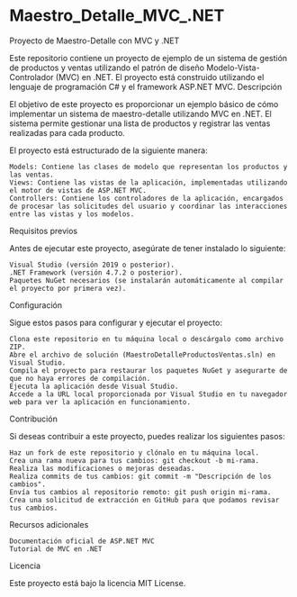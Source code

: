 # Maestro_Detalle_MVC_.NET
Proyecto de Maestro-Detalle con MVC y .NET

Este repositorio contiene un proyecto de ejemplo de un sistema de gestión de productos y ventas utilizando el patrón de diseño Modelo-Vista-Controlador (MVC) en .NET. El proyecto está construido utilizando el lenguaje de programación C# y el framework ASP.NET MVC.
Descripción

El objetivo de este proyecto es proporcionar un ejemplo básico de cómo implementar un sistema de maestro-detalle utilizando MVC en .NET. El sistema permite gestionar una lista de productos y registrar las ventas realizadas para cada producto.

El proyecto está estructurado de la siguiente manera:

    Models: Contiene las clases de modelo que representan los productos y las ventas.
    Views: Contiene las vistas de la aplicación, implementadas utilizando el motor de vistas de ASP.NET MVC.
    Controllers: Contiene los controladores de la aplicación, encargados de procesar las solicitudes del usuario y coordinar las interacciones entre las vistas y los modelos.

Requisitos previos

Antes de ejecutar este proyecto, asegúrate de tener instalado lo siguiente:

    Visual Studio (versión 2019 o posterior).
    .NET Framework (versión 4.7.2 o posterior).
    Paquetes NuGet necesarios (se instalarán automáticamente al compilar el proyecto por primera vez).

Configuración

Sigue estos pasos para configurar y ejecutar el proyecto:

    Clona este repositorio en tu máquina local o descárgalo como archivo ZIP.
    Abre el archivo de solución (MaestroDetalleProductosVentas.sln) en Visual Studio.
    Compila el proyecto para restaurar los paquetes NuGet y asegurarte de que no haya errores de compilación.
    Ejecuta la aplicación desde Visual Studio.
    Accede a la URL local proporcionada por Visual Studio en tu navegador web para ver la aplicación en funcionamiento.

Contribución

Si deseas contribuir a este proyecto, puedes realizar los siguientes pasos:

    Haz un fork de este repositorio y clónalo en tu máquina local.
    Crea una rama nueva para tus cambios: git checkout -b mi-rama.
    Realiza las modificaciones o mejoras deseadas.
    Realiza commits de tus cambios: git commit -m "Descripción de los cambios".
    Envía tus cambios al repositorio remoto: git push origin mi-rama.
    Crea una solicitud de extracción en GitHub para que podamos revisar tus cambios.

Recursos adicionales

    Documentación oficial de ASP.NET MVC
    Tutorial de MVC en .NET

Licencia

Este proyecto está bajo la licencia MIT License.
